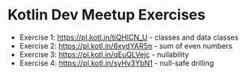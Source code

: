 # Kotlin Dev Meetup Exercises

- Exercise 1: https://pl.kotl.in/tiQHICN_U - classes and data classes
- Exercise 2: https://pl.kotl.in/6xydYAR5n - sum of even numbers 
- Exercise 3: https://pl.kotl.in/qEuQLVejc - nullability
- Exercise 4: https://pl.kotl.in/syHv3YbN1 - null-safe drilling
